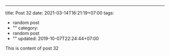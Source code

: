 ---
title: Post 32
date: 2021-03-14T16:21:19+07:00
tags:
  - random post
  - ""
category:
  - random post
  - ""
updated: 2019-10-07T22:24:44+07:00

This is content of post 32